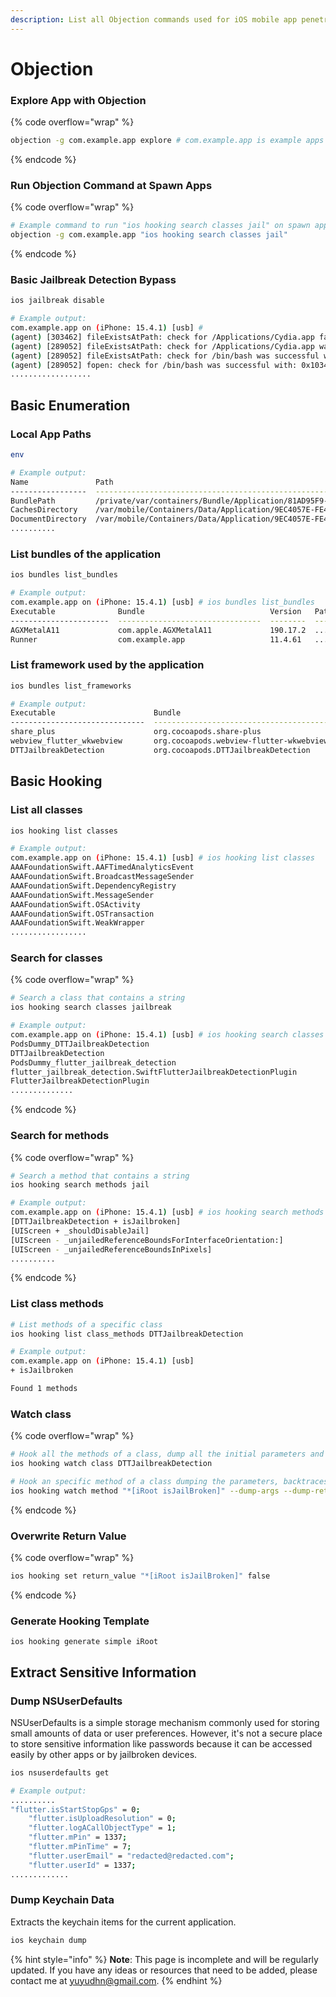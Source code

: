 ```yaml
---
description: List all Objection commands used for iOS mobile app penetration testing.
---
```


# Objection

### Explore App with Objection

{% code overflow="wrap" %}
```bash
objection -g com.example.app explore # com.example.app is example apps
```
{% endcode %}

### Run Objection Command at Spawn Apps

{% code overflow="wrap" %}
```bash
# Example command to run "ios hooking search classes jail" on spawn apps
objection -g com.example.app "ios hooking search classes jail"
```
{% endcode %}

### Basic Jailbreak Detection Bypass

```bash
ios jailbreak disable

# Example output:
com.example.app on (iPhone: 15.4.1) [usb] # 
(agent) [303462] fileExistsAtPath: check for /Applications/Cydia.app failed with: 0x0, marking it as successful.
(agent) [289052] fileExistsAtPath: check for /Applications/Cydia.app was successful with: 0x1, marking it as failed.
(agent) [289052] fileExistsAtPath: check for /bin/bash was successful with: 0x1, marking it as failed.
(agent) [289052] fopen: check for /bin/bash was successful with: 0x103404f98, marking it as failed.
..................
```

## Basic Enumeration

### Local App Paths

```bash
env

# Example output:
Name               Path
-----------------  -------------------------------------------------------------------------------------------
BundlePath         /private/var/containers/Bundle/Application/81AD95F9-3DA4-4CEB-BD50-442BD55D1D02/Example.app
CachesDirectory    /var/mobile/Containers/Data/Application/9EC4057E-FE48-4B9F-81D3-C0FB75BC2EA3/Library/Caches
DocumentDirectory  /var/mobile/Containers/Data/Application/9EC4057E-FE48-4B9F-81D3-C0FB75BC2EA3/Documents
..........
```

### List bundles of the application

```bash
ios bundles list_bundles

# Example output:
com.example.app on (iPhone: 15.4.1) [usb] # ios bundles list_bundles
Executable              Bundle                            Version   Path
----------------------  --------------------------------  --------  -------------------------------------------
AGXMetalA11             com.apple.AGXMetalA11             190.17.2  ...em/Library/Extensions/AGXMetalA11.bundle
Runner                  com.example.app                   11.4.61   ...E-38A1-4FC0-AE77-0B2D26E7BF67/Runner.app
```

### List framework used by the application

```bash
ios bundles list_frameworks

# Example output:
Executable                      Bundle                                        Version    Path
------------------------------  --------------------------------------------  ---------  -------------------------------------------
share_plus                      org.cocoapods.share-plus                      0.0.1      ...nner.app/Frameworks/share_plus.framework
webview_flutter_wkwebview       org.cocoapods.webview-flutter-wkwebview       0.0.1      ...orks/webview_flutter_wkwebview.framework
DTTJailbreakDetection           org.cocoapods.DTTJailbreakDetection           0.4.0      ...ameworks/DTTJailbreakDetection.framework
```

## Basic Hooking

### List all classes

```bash
ios hooking list classes

# Example output:
com.example.app on (iPhone: 15.4.1) [usb] # ios hooking list classes
AAAFoundationSwift.AAFTimedAnalyticsEvent
AAAFoundationSwift.BroadcastMessageSender
AAAFoundationSwift.DependencyRegistry
AAAFoundationSwift.MessageSender
AAAFoundationSwift.OSActivity
AAAFoundationSwift.OSTransaction
AAAFoundationSwift.WeakWrapper
.................
```

### Search for classes

{% code overflow="wrap" %}
```bash
# Search a class that contains a string
ios hooking search classes jailbreak

# Example output:
com.example.app on (iPhone: 15.4.1) [usb] # ios hooking search classes jailbreak
PodsDummy_DTTJailbreakDetection
DTTJailbreakDetection
PodsDummy_flutter_jailbreak_detection
flutter_jailbreak_detection.SwiftFlutterJailbreakDetectionPlugin
FlutterJailbreakDetectionPlugin
..............
```
{% endcode %}

### Search for methods

{% code overflow="wrap" %}
```bash
# Search a method that contains a string
ios hooking search methods jail

# Example output:
com.example.app on (iPhone: 15.4.1) [usb] # ios hooking search methods jail
[DTTJailbreakDetection + isJailbroken]
[UIScreen + _shouldDisableJail]
[UIScreen - _unjailedReferenceBoundsForInterfaceOrientation:]
[UIScreen - _unjailedReferenceBoundsInPixels]
..........
```
{% endcode %}

### List class methods

```bash
# List methods of a specific class
ios hooking list class_methods DTTJailbreakDetection

# Example output:
com.example.app on (iPhone: 15.4.1) [usb]
+ isJailbroken

Found 1 methods
```

### Watch class

{% code overflow="wrap" %}
```bash
# Hook all the methods of a class, dump all the initial parameters and returns
ios hooking watch class DTTJailbreakDetection

# Hook an specific method of a class dumping the parameters, backtraces and returns of the method each time it's called
ios hooking watch method "*[iRoot isJailBroken]" --dump-args --dump-return --dump-backtrace
```
{% endcode %}

### Overwrite Return Value

{% code overflow="wrap" %}
```bash
ios hooking set return_value "*[iRoot isJailBroken]" false
```
{% endcode %}

### Generate Hooking Template

```
ios hooking generate simple iRoot
```

## Extract Sensitive Information

### Dump NSUserDefaults

NSUserDefaults is a simple storage mechanism commonly used for storing small amounts of data or user preferences. However, it's not a secure place to store sensitive information like passwords because it can be accessed easily by other apps or by jailbroken devices.

```bash
ios nsuserdefaults get

# Example output:
..........
"flutter.isStartStopGps" = 0;
    "flutter.isUploadResolution" = 0;
    "flutter.logACallObjectType" = 1;
    "flutter.mPin" = 1337;
    "flutter.mPinTime" = 7;
    "flutter.userEmail" = "redacted@redacted.com";
    "flutter.userId" = 1337;
.............
```

### Dump Keychain Data

Extracts the keychain items for the current application.

```bash
ios keychain dump
```

{% hint style="info" %}
**Note**: This page is incomplete and will be regularly updated. If you have any ideas or resources that need to be added, please contact me at [yuyudhn@gmail.com](mailto:yuyudhn@gmail.com).
{% endhint %}
